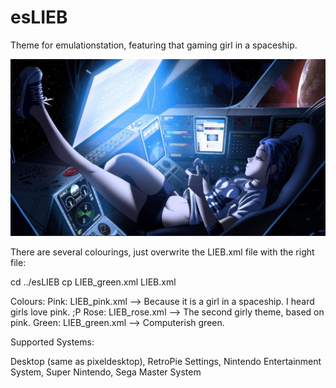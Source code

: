 # esLIEB
Theme for emulationstation, featuring that gaming girl in a spaceship.

![That gaming girl in a spaceship](art/originalgamegirl.png)

There are several colourings, just overwrite the LIEB.xml file with the right file:

cd ../esLIEB
cp LIEB_green.xml LIEB.xml

Colours:
Pink:  	LIEB_pink.xml 	--> Because it is a girl in a spaceship. I heard girls love pink. ;P
Rose:  	LIEB_rose.xml 	--> The second girly theme, based on pink.
Green: 	LIEB_green.xml	--> Computerish green.

Supported Systems:

Desktop (same as pixeldesktop),
RetroPie Settings,
Nintendo Entertainment System,
Super Nintendo,
Sega Master System
